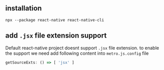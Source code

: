 ## installation

```shell
npx --package react-native react-native-cli
```

## add `.jsx` file extension support

Default react-native project doesnt support `.jsx` file extension. 
to enable the support we need add following content into `metro.js.config` file
```js
getSourceExts: () => [ 'jsx' ]
```

